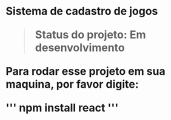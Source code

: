 <h1> Sistema de cadastro de jogos</1>

> Status do projeto: Em desenvolvimento 

Para rodar esse projeto em sua maquina, por favor digite:

'''
npm install react 
'''
  
